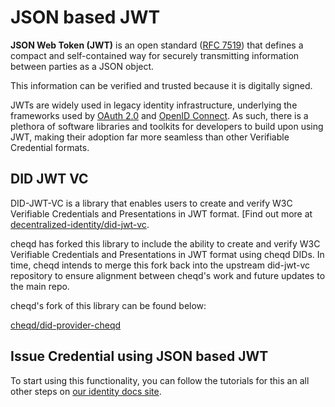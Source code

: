 # JSON based JWT

**JSON Web Token (JWT)** is an open standard ([RFC 7519](https://tools.ietf.org/html/rfc7519)) that defines a compact and self-contained way for securely transmitting information between parties as a JSON object.&#x20;

This information can be verified and trusted because it is digitally signed.

JWTs are widely used in legacy identity infrastructure, underlying the frameworks used by [OAuth 2.0](https://oauth.net/2/) and [OpenID Connect](https://openid.net/connect/). As such, there is a plethora of software libraries and toolkits for developers to build upon using JWT, making their adoption far more seamless than other Verifiable Credential formats.&#x20;

## DID JWT VC

DID-JWT-VC is a library that enables users to create and verify W3C Verifiable Credentials and Presentations in JWT format. [Find out more at [decentralized-identity/did-jwt-vc](https://github.com/decentralized-identity/did-jwt-vc).

cheqd has forked this library to include the ability to create and verify W3C Verifiable Credentials and Presentations in JWT format using cheqd DIDs. In time, cheqd intends to merge this fork back into the upstream did-jwt-vc repository to ensure alignment between cheqd's work and future updates to the main repo.

cheqd's fork of this library can be found below:

[cheqd/did-provider-cheqd](https://github.com/cheqd/did-provider-cheqd)

## Issue Credential using JSON based JWT

To start using this functionality, you can follow the tutorials for this an all other steps on [our identity docs site](https://docs.cheqd.io/identity/tutorials/verifiable-credentials).
